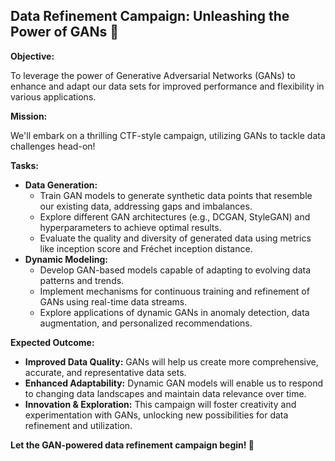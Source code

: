 ## Data Refinement Campaign: Unleashing the Power of GANs 🤖

**Objective:**

To leverage the power of Generative Adversarial Networks (GANs) to enhance and adapt our data sets for improved performance and flexibility in various applications.

**Mission:**

We'll embark on a thrilling CTF-style campaign, utilizing GANs to tackle data challenges head-on! 

**Tasks:**

* **Data Generation:** 
    * Train GAN models to generate synthetic data points that resemble our existing data, addressing gaps and imbalances.
    * Explore different GAN architectures (e.g., DCGAN, StyleGAN) and hyperparameters to achieve optimal results.
    * Evaluate the quality and diversity of generated data using metrics like inception score and Fréchet inception distance.
* **Dynamic Modeling:**
    * Develop GAN-based models capable of adapting to evolving data patterns and trends.
    * Implement mechanisms for continuous training and refinement of GANs using real-time data streams.
    * Explore applications of dynamic GANs in anomaly detection, data augmentation, and personalized recommendations.

**Expected Outcome:**

* **Improved Data Quality:** GANs will help us create more comprehensive, accurate, and representative data sets.
* **Enhanced Adaptability:** Dynamic GAN models will enable us to respond to changing data landscapes and maintain data relevance over time.
* **Innovation & Exploration:** This campaign will foster creativity and experimentation with GANs, unlocking new possibilities for data refinement and utilization.

**Let the GAN-powered data refinement campaign begin! 🚀**




